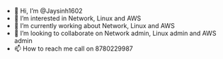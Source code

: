 - 👋 Hi, I’m @Jaysinh1602
- 👀 I’m interested in Network, Linux and AWS
- 🌱 I’m currently working about Network, Linux and AWS
- 💞️ I’m looking to collaborate on Network admin, Linux admin and AWS admin
- 📫 How to reach me call on 8780229987

<!---
Jaysinh1602/Jaysinh1602 is a ✨ special ✨ repository because its `README.md` (this file) appears on your GitHub profile.
You can click the Preview link to take a look at your changes.
--->
